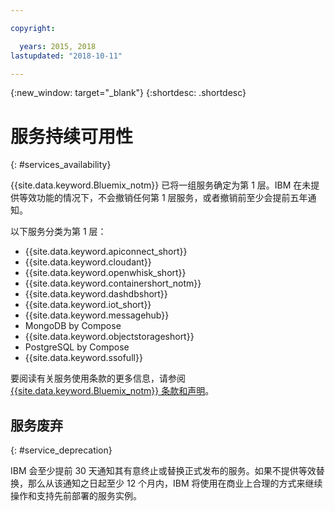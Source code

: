 ```yaml
---

copyright:

  years: 2015, 2018
lastupdated: "2018-10-11"

---
```


{:new_window: target="_blank"}
{:shortdesc: .shortdesc}

# 服务持续可用性
{: #services_availability}

{{site.data.keyword.Bluemix_notm}} 已将一组服务确定为第 1 层。IBM 在未提供等效功能的情况下，不会撤销任何第 1 层服务，或者撤销前至少会提前五年通知。

以下服务分类为第 1 层：
  * {{site.data.keyword.apiconnect_short}}
  * {{site.data.keyword.cloudant}}
  * {{site.data.keyword.openwhisk_short}}
  * {{site.data.keyword.containershort_notm}}
  * {{site.data.keyword.dashdbshort}}
  * {{site.data.keyword.iot_short}}
  * {{site.data.keyword.messagehub}}
  * MongoDB by Compose
  * {{site.data.keyword.objectstorageshort}}
  * PostgreSQL by Compose
  * {{site.data.keyword.ssofull}}

要阅读有关服务使用条款的更多信息，请参阅 [{{site.data.keyword.Bluemix_notm}} 条款和声明](/docs/overview/terms-of-use/notices.html#terms)。

## 服务废弃
{: #service_deprecation}

IBM 会至少提前 30 天通知其有意终止或替换正式发布的服务。如果不提供等效替换，那么从该通知之日起至少 12 个月内，IBM 将使用在商业上合理的方式来继续操作和支持先前部署的服务实例。
